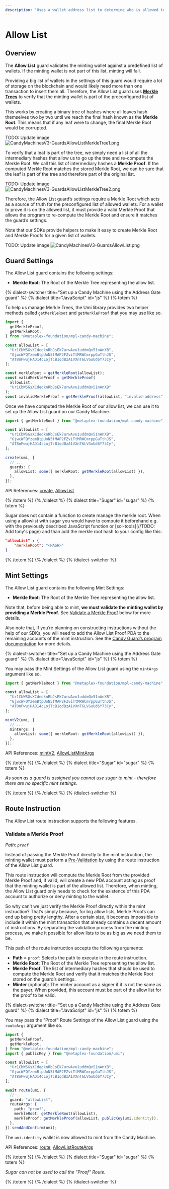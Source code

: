 ```yaml
---
description: "Uses a wallet address list to determine who is allowed to mint."
---
```


# Allow List

## Overview

The **Allow List** guard validates the minting wallet against a predefined list of wallets. If the minting wallet is not part of this list, minting will fail.

Providing a big list of wallets in the settings of this guard would require a lot of storage on the blockchain and would likely need more than one transaction to insert them all. Therefore, the Allow List guard uses [**Merkle Trees**](https://en.m.wikipedia.org/wiki/Merkle_tree) to verify that the minting wallet is part of the preconfigured list of wallets.

This works by creating a binary tree of hashes where all leaves hash themselves two by two until we reach the final hash known as the **Merkle Root**. This means that if any leaf were to change, the final Merkle Root would be corrupted.

TODO: Update image
![CandyMachinesV3-GuardsAllowListMerkleTree1.png](/assets/candy-machine-v3/CandyMachinesV3-GuardsAllowListMerkleTree1.png#radius)

To verify that a leaf is part of the tree, we simply need a list of all the intermediary hashes that allow us to go up the tree and re-compute the Merkle Root. We call this list of intermediary hashes a **Merkle Proof**. If the computed Merkle Root matches the stored Merkle Root, we can be sure that the leaf is part of the tree and therefore part of the original list.

TODO: Update image
![CandyMachinesV3-GuardsAllowListMerkleTree2.png](/assets/candy-machine-v3/CandyMachinesV3-GuardsAllowListMerkleTree2.png#radius)

Therefore, the Allow List guard’s settings require a Merkle Root which acts as a source of truth for the preconfigured list of allowed wallets. For a wallet to prove it is on the allowed list, it must provide a valid Merkle Proof that allows the program to re-compute the Merkle Root and ensure it matches the guard’s settings.

Note that our SDKs provide helpers to make it easy to create Merkle Root and Merkle Proofs for a given list of wallets.

TODO: Update image
![CandyMachinesV3-GuardsAllowList.png](/assets/candy-machine-v3/CandyMachinesV3-GuardsAllowList.png#radius)

## Guard Settings

The Allow List guard contains the following settings:

- **Merkle Root**: The Root of the Merkle Tree representing the allow list.

{% dialect-switcher title="Set up a Candy Machine using the Address Gate guard" %}
{% dialect title="JavaScript" id="js" %}
{% totem %}

To help us manage Merkle Trees, the Umi library provides two helper methods called `getMerkleRoot` and `getMerkleProof` that you may use like so.

```ts
import {
  getMerkleProof,
  getMerkleRoot,
} from "@metaplex-foundation/mpl-candy-machine";

const allowList = [
  "Ur1CbWSGsXCdedknRbJsEk7urwAvu1uddmQv51nAnXB",
  "GjwcWFQYzemBtpUoN5fMAP2FZviTtMRWCmrppGuTthJS",
  "AT8nPwujHAD14cLojTcB1qdBzA1VXnT6LVGuUd6Y73Cy",
];

const merkleRoot = getMerkleRoot(allowList);
const validMerkleProof = getMerkleProof(
  allowList,
  "Ur1CbWSGsXCdedknRbJsEk7urwAvu1uddmQv51nAnXB"
);
const invalidMerkleProof = getMerkleProof(allowList, "invalid-address");
```

Once we have computed the Merkle Root of our allow list, we can use it to set up the Allow List guard on our Candy Machine.

```ts
import { getMerkleRoot } from "@metaplex-foundation/mpl-candy-machine";

const allowList = [
  "Ur1CbWSGsXCdedknRbJsEk7urwAvu1uddmQv51nAnXB",
  "GjwcWFQYzemBtpUoN5fMAP2FZviTtMRWCmrppGuTthJS",
  "AT8nPwujHAD14cLojTcB1qdBzA1VXnT6LVGuUd6Y73Cy",
];

create(umi, {
  // ...
  guards: {
    allowList: some({ merkleRoot: getMerkleRoot(allowList) }),
  },
});
```

API References: [create](https://mpl-candy-machine-js-docs.vercel.app/functions/create.html), [AllowList](https://mpl-candy-machine-js-docs.vercel.app/types/AllowList.html)

{% /totem %}
{% /dialect %}
{% dialect title="Sugar" id="sugar" %}
{% totem %}

Sugar does not contain a function to create manage the merkle root. When using a allowlist with sugar you would have to compute it beforehand e.g. with the previously described JavaScript function or [sol-tools](//TODO: Add tony's page) and than add the merkle root hash to your config like this:

```json
"allowList" : {
    "merkleRoot": "<HASH>"
}
```

{% /totem %}
{% /dialect %}
{% /dialect-switcher %}

## Mint Settings

The Allow List guard contains the following Mint Settings:

- **Merkle Root**: The Root of the Merkle Tree representing the allow list.

Note that, before being able to mint, **we must validate the minting wallet by providing a Merkle Proof**. See [Validate a Merkle Proof](#validate-a-merkle-proof) below for more details.

Also note that, if you’re planning on constructing instructions without the help of our SDKs, you will need to add the Allow List Proof PDA to the remaining accounts of the mint instruction. See the [Candy Guard’s program documentation](https://github.com/metaplex-foundation/mpl-candy-machine/tree/main/programs/candy-guard#allowlist) for more details.

{% dialect-switcher title="Set up a Candy Machine using the Address Gate guard" %}
{% dialect title="JavaScript" id="js" %}
{% totem %}

You may pass the Mint Settings of the Allow List guard using the `mintArgs` argument like so.

```ts
import { getMerkleRoot } from "@metaplex-foundation/mpl-candy-machine";

const allowList = [
  "Ur1CbWSGsXCdedknRbJsEk7urwAvu1uddmQv51nAnXB",
  "GjwcWFQYzemBtpUoN5fMAP2FZviTtMRWCmrppGuTthJS",
  "AT8nPwujHAD14cLojTcB1qdBzA1VXnT6LVGuUd6Y73Cy",
];

mintV2(umi, {
  // ...
  mintArgs: {
    allowList: some({ merkleRoot: getMerkleRoot(allowList) }),
  },
});
```

API References: [mintV2](https://mpl-candy-machine-js-docs.vercel.app/functions/mintV2.html), [AllowListMintArgs](https://mpl-candy-machine-js-docs.vercel.app/types/AllowListMintArgs.html)

{% /totem %}
{% /dialect %}
{% dialect title="Sugar" id="sugar" %}
{% totem %}

_As soon as a guard is assigned you cannot use sugar to mint - therefore there are no specific mint settings._

{% /totem %}
{% /dialect %}
{% /dialect-switcher %}

## Route Instruction

The Allow List route instruction supports the following features.

### Validate a Merkle Proof

_Path: `proof`_

Instead of passing the Merkle Proof directly to the mint instruction, the minting wallet must perform a [Pre-Validation](/programs/candy-machine/minting#minting-with-pre-validation) by using the route instruction of the Allow List guard.

This route instruction will compute the Merkle Root from the provided Merkle Proof and, if valid, will create a new PDA account acting as proof that the minting wallet is part of the allowed list. Therefore, when minting, the Allow List guard only needs to check for the existence of this PDA account to authorize or deny minting to the wallet.

So why can’t we just verify the Merkle Proof directly within the mint instruction? That’s simply because, for big allow lists, Merkle Proofs can end up being pretty lengthy. After a certain size, it becomes impossible to include it within the mint transaction that already contains a decent amount of instructions. By separating the validation process from the minting process, we make it possible for allow lists to be as big as we need them to be.

This path of the route instruction accepts the following arguments:

- **Path** = `proof`: Selects the path to execute in the route instruction.
- **Merkle Root**: The Root of the Merkle Tree representing the allow list.
- **Merkle Proof**: The list of intermediary hashes that should be used to compute the Merkle Root and verify that it matches the Merkle Root stored on the guard’s settings.
- **Minter** (optional): The minter account as a signer if it is not the same as the payer. When provided, this account must be part of the allow list for the proof to be valid.

{% dialect-switcher title="Set up a Candy Machine using the Address Gate guard" %}
{% dialect title="JavaScript" id="js" %}
{% totem %}

You may pass the "Proof" Route Settings of the Allow List guard using the `routeArgs` argument like so.

```ts
import {
  getMerkleProof,
  getMerkleRoot,
} from "@metaplex-foundation/mpl-candy-machine";
import { publicKey } from "@metaplex-foundation/umi";

const allowList = [
  "Ur1CbWSGsXCdedknRbJsEk7urwAvu1uddmQv51nAnXB",
  "GjwcWFQYzemBtpUoN5fMAP2FZviTtMRWCmrppGuTthJS",
  "AT8nPwujHAD14cLojTcB1qdBzA1VXnT6LVGuUd6Y73Cy",
];

await route(umi, {
  // ...
  guard: "allowList",
  routeArgs: {
    path: "proof",
    merkleRoot: getMerkleRoot(allowList),
    merkleProof: getMerkleProof(allowList, publicKey(umi.identity)),
  },
}).sendAndConfirm(umi);
```

The `umi.identity` wallet is now allowed to mint from the Candy Machine.

API References: [route](https://mpl-candy-machine-js-docs.vercel.app/functions/route.html), [AllowListRouteArgs](https://mpl-candy-machine-js-docs.vercel.app/types/AllowListRouteArgs.html)

{% /totem %}
{% /dialect %}
{% dialect title="Sugar" id="sugar" %}
{% totem %}

_Sugar can not be used to call the "Proof" Route._ 

{% /totem %}
{% /dialect %}
{% /dialect-switcher %}